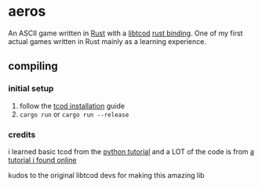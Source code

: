 # aeros

An ASCII game written in [Rust](https://www.rust-lang.org/) with a [libtcod](https://github.com/libtcod/libtcod) [rust binding](https://crates.io/crates/tcod). One of my first actual games written in Rust mainly as a learning experience.

## compiling

### initial setup

1. follow the [tcod installation](https://crates.io/crates/tcod) guide
2. `cargo run` or `cargo run --release`

### credits

i learned basic tcod from the [python tutorial](https://rogueliketutorials.com/tutorials/tcod/2019/) and a LOT of the code is from [a tutorial i found online](https://tomassedovic.github.io/roguelike-tutorial/)

kudos to the original libtcod devs for making this amazing lib
